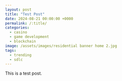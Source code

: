 ```yaml
---
layout: post
title: "Test Post"
date: 2024-08-21 00:00:00 +0000
permalink: /:title/
categories:
  - casino
  - game development
  - blockchain
image: /assets/images/residential banner home 2.jpg
tags:
  - trending
  - sdlc
---
```

This is a test post.